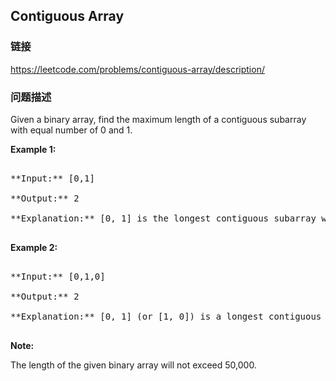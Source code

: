 ## Contiguous Array  
### 链接  
https://leetcode.com/problems/contiguous-array/description/  
### 问题描述
Given a binary array, find the maximum length of a contiguous subarray with equal number of 0 and 1. 

**Example 1:**<br />
<pre>
**Input:** [0,1]
**Output:** 2
**Explanation:** [0, 1] is the longest contiguous subarray with equal number of 0 and 1.
</pre>


**Example 2:**<br />
<pre>
**Input:** [0,1,0]
**Output:** 2
**Explanation:** [0, 1] (or [1, 0]) is a longest contiguous subarray with equal number of 0 and 1.
</pre>


**Note:**
The length of the given binary array will not exceed 50,000.

